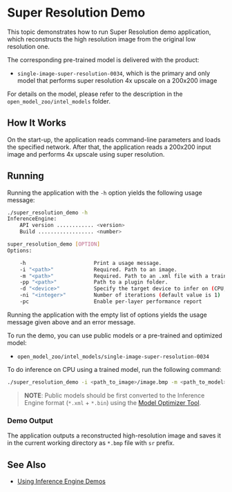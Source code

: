 # Super Resolution Demo

This topic demonstrates how to run Super Resolution demo application, which
reconstructs the high resolution image from the original low resolution one.

The corresponding pre-trained model is delivered with the product:

* `single-image-super-resolution-0034`, which is the primary and only model that
  performs super resolution 4x upscale on a 200x200 image

For details on the model, please refer to the description in the
`open_model_zoo/intel_models` folder.

## How It Works

On the start-up, the application reads command-line parameters and loads the
specified network. After that, the application reads a 200x200 input image and
performs 4x upscale using super resolution.

## Running

Running the application with the <code>-h</code> option yields the following usage message:
```sh
./super_resolution_demo -h
InferenceEngine:
    API version ............ <version>
    Build .................. <number>

super_resolution_demo [OPTION]
Options:

    -h                      Print a usage message.
    -i "<path>"             Required. Path to an image.
    -m "<path>"             Required. Path to an .xml file with a trained model.
    -pp "<path>"            Path to a plugin folder.
    -d "<device>"           Specify the target device to infer on (CPU, GPU, FPGA, or MYRIAD). The demo will look for a suitable plugin for the specified device.
    -ni "<integer>"         Number of iterations (default value is 1)
    -pc                     Enable per-layer performance report

```

Running the application with the empty list of options yields the usage message given above and an error message.

To run the demo, you can use public models or a pre-trained and optimized model:

* `open_model_zoo/intel_models/single-image-super-resolution-0034`

To do inference on CPU using a trained model, run the following command:

```sh
./super_resolution_demo -i <path_to_image>/image.bmp -m <path_to_model>/model.xml
```

> **NOTE**: Public models should be first converted to the Inference Engine format (`*.xml` + `*.bin`) using the [Model Optimizer Tool](https://software.intel.com/en-us/articles/OpenVINO-ModelOptimizer).

### Demo Output

The application outputs a reconstructed high-resolution image and saves it in
the current working directory as `*.bmp` file with `sr` prefix.

## See Also
* [Using Inference Engine Demos](../Readme.md)
